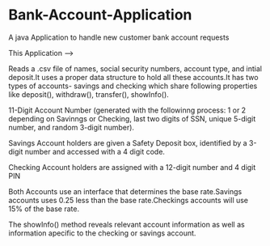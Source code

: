 # Bank-Account-Application
A java Application to handle new customer bank account requests

This Application  -->

Reads a .csv file of names, social security numbers, account type, and intial deposit.It uses a proper data structure to hold all these accounts.It has two types of accounts- savings and checking  which share following properties like deposit(), withdraw(), transfer(), showInfo().

11-Digit Account Number (generated with the followinng process: 1 or 2 depending on Savinngs or Checking, last two digits of SSN, unique 5-digit number, and random 3-digit number).


Savings Account holders are given a Safety Deposit box, identified by a 3-digit number and accessed with a 4 digit code.

Checking Account holders are assigned with a 12-digit number and 4 digit PIN

Both Accounts use an interface that determines the base rate.Savings accounts uses 0.25 less than the base rate.Checkings accounts will use 15% of the base rate.

The showInfo() method reveals relevant account information as well as information apecific to the checking or savings account.
